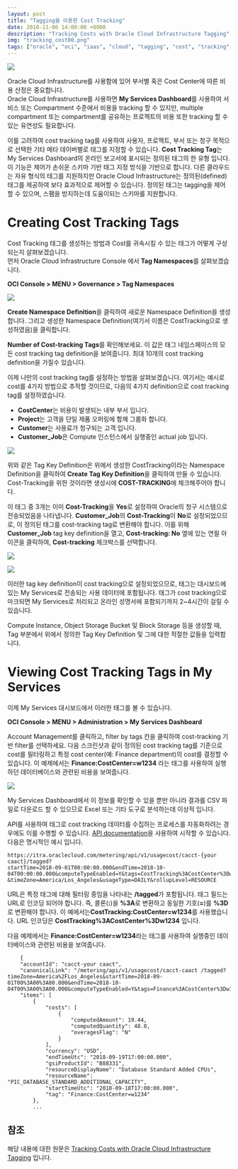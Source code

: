 ```yaml
---
layout: post
title: "Tagging을 이용한 Cost Tracking"
date: 2018-11-06 14:00:00 +0900
description: "Tracking Costs with Oracle Cloud Infrastructure Tagging"
img: "tracking_cost00.png"
tags: ["oracle", "oci", "iaas", "cloud", "tagging", "cost", "tracking", "tag", "oracle cloud", "오라클 클라우드"] 
---
```

![]({{site.baseurl}}/assets/img/tracking_cost01.png)

Oracle Cloud Infrastructure를 사용함에 있어 부서별 혹은 Cost Center에 따른 비용 산정은 중요합니다.<br>
Oracle Cloud Infrastructure를 사용하면 **My Services Dashboard**를 사용하여 서비스 또는 Compartment 수준에서 비용을 tracking 할 수 있지만, multiple compartment 또는 compartment를 공유하는 프로젝트의 비용 또한 tracking 할 수 있는 유연성도 필요합니다.

이를 고려하여 cost tracking tag를 사용하여 사용자, 프로젝트, 부서 또는 청구 목적으로 선택한 기타 메타 데이버별로 태그를 지정할 수 있습니다. **Cost Tracking Tag**는 My Services Dashboard의 온라인 보고서에 표시되는 정의된 태그의 한 유형 입니다. 이 기능은 제어가 손쉬운 스키마 기반 태그 지정 방식을 기반으로 합니다. 다른 클라우드는 자유 형식의 태그를 지원하지만 Oracle Cloud Infrastructure는 정의된(defined) 태그를 제공하여 보다 효과적으로 제어할 수 있습니다. 정의된 태그는 tagging을 제어할 수 있으며, 스팸을 방지하는데 도움이되는 스키마를 지원합니다. 


# Creating Cost Tracking Tags

Cost Tracking 태그를 생성하는 방법과 Cost를 귀속시킬 수 있는 태그가 어떻게 구성되는지 살펴보겠습니다.<br>
먼저 Oracle Cloud Infrastructure Console 에서 **Tag Namespaces**를 살펴보겠습니다.

**OCI Console > MENU > Governance > Tag Namespaces**

![]({{site.baseurl}}/assets/img/tracking_cost02.png)

**Create Namespace Definition**을 클릭하여 새로운 Namespace Definition을 생성합니다.
그리고 생성한 Namespace Definition(여기서 이름은 CostTracking으로 생성하였음)을 클릭합니다. 

**Number of Cost-tracking Tags**를 확인해보세요. 이 값은 태그 네임스페이스의 모든 cost tracking tag definition을 보여줍니다. 최대 10개의 cost tracking definition을 가질수 있습니다.

이제 나만의 cost tracking tag를 설정하는 방법을 살펴보겠습니다. 여기서는 예시로 cost를 4가지 방법으로 추적할 것이므로, 다음의 4가지 definition으로 cost tracking tag를 설정하였습니다.

* **CostCenter**는 비용이 발생되는 내부 부서 입니다.
* **Project**는 고객을 단일 제품 오퍼링에 함께 그룹화 합니다.
* **Customer**는 사용료가 청구되는 고객 입니다.
* **Customer_Job**은 Compute 인스턴스에서 실행중인 actual job 입니다.

![]({{site.baseurl}}/assets/img/tracking_cost03.png)

위와 같은 Tag Key Definition은 위에서 생성한 CostTracking이라는 Namespace Definition을 클릭하여 **Create Tag Key Definition**을 클릭하여 만들 수 있습니다. Cost-Tracking을 위한 것이라면 생성시에 **COST-TRACKING**에 체크해주어야 합니다.

이 태그 중 3개는 이미 **Cost-Tracking**을 **Yes**로 설정하여 Oracle의 청구 시스템으로 전송되었음을 나타냅니다.
**Customer_Job**의 **Cost-Tracking**이 **No**로 설정되었으므로, 이 정의된 태그를 cost-tracking tag로 변환해야 합니다.
이를 위해 **Customer_Job** tag key definition을 열고, **Cost-tracking: No** 옆에 있는 연필 아이콘을 클릭하여, **Cost-tracking** 체크박스를 선택합니다.

![]({{site.baseurl}}/assets/img/tracking_cost04.png)

![]({{site.baseurl}}/assets/img/tracking_cost05.png)

이러한 tag key definition이 cost tracking으로 설정되었으므로, 태그는 대시보드에 있는 My Services로 전송되는 사용 데이터에 포함됩니다. 태그가 cost tracking으로 마크되면 My Services로 처리되고 온라인 성명서에 포함되기까지 2~4시간이 걸릴 수 있습니다.

Compute Instance, Object Storage Bucket 및 Block Storage 등을 생성할 때, Tag 부분에서 위에서 정의한 Tag Key Definition 및 그에 대한 적절한 값들을 입력합니다.


# Viewing Cost Tracking Tags in My Services

이제 My Services 대시보드에서 이러한 태그를 볼 수 있습니다.

**OCI Console > MENU > Administration > My Services Dashboard**

Account Management를 클릭하고, filter by tags 칸을 클릭하여 cost-tracking 기반 filter를 선택하세요. 다음 스크린샷과 같이 정의된 cost tracking tag를 기준으로 cost를 필터링하고 특정 cost center(예: Finance department)의 cost를 결정할 수 있습니다. 이 예제에서는 **Finance:CostCenter=w1234** 라는 태그를 사용하여 실행하던 데이터베이스와 관련된 비용을 보여줍니다.

![]({{site.baseurl}}/assets/img/tracking_cost06.png)

My Services Dashboard에서 이 정보를 확인할 수 있을 뿐만 아니라 결과를 CSV 파일로 다운로드 할 수 있으므로 Excel 또는 기타 도구로 분석하는데 이상적 입니다.

API를 사용하여 태그로 cost tracking 데이터를 수집하는 프로세스를 자동화하려는 경우에도 이를 수행할 수 있습니다. [API documentation](https://docs.oracle.com/en/cloud/get-started/subscriptions-cloud/meter/op-api-v1-usagecost-accountid-tagged-get.html)을 사용하여 시작할 수 있습니다. 다음은 명시적인 예시 입니다.

    https://itra.oraclecloud.com/metering/api/v1/usagecost/cacct-{your caact}/tagged?
    startTime=2018-09-01T00:00:00.000&endTime=2018-10-04T00:00:00.000&computeTypeEnabled=Y&tags=CostTracking%3ACostCenter%3Dw1234
    &timeZone=America/Los_Angeles&usageType=DAILY&rollupLevel=RESOURCE

URL은 특정 태그에 대해 필터링 중임을 나타내는 **/tagged**가 포함됩니다. 태그 필드는 URL로 인코딩 되어야 합니다. 즉, 콜론(**:**)을 **%3A**로 변환하고 동일한 기호(**=**)를 **%3D**로 변환해야 합니다.
이 예에서는**CostTracking:CostCenter=w1234**를 사용했습니다. URL 인코딩은 **CostTracking%3ACostCenter%3Dw1234** 입니다.

다음 예제에서는 **Finance:CostCenter=w1234**라는 태그를 사용하여 실행중인 데이터베이스와 관련된 비용을 보여줍니다.

~~~
    {
    "accountId": "cacct-your caact",
    "canonicalLink": "/metering/api/v1/usagecost/cacct-caact /tagged?timeZone=America%2FLos_Angeles&startTime=2018-09-01T00%3A00%3A00.000&endTime=2018-10-04T00%3A00%3A00.000&computeTypeEnabled=Y&tags=Finance%3ACostCenter%3Dw1234&usageType=DAILY&rollupLevel=RESOURCE",
    "items": [
        {
            "costs": [
                {
                    "computedAmount": 19.44,
                    "computedQuantity": 48.0,
                    "overagesFlag": "N"
                }
            ],
            "currency": "USD",
            "endTimeUtc": "2018-09-19T17:00:00.000",
            "gsiProductId": "B88331",
            "resourceDisplayName": "Database Standard Added CPUs",
            "resourceName": "PIC_DATABASE_STANDARD_ADDITIONAL_CAPACITY",
            "startTimeUtc": "2018-09-18T17:00:00.000",
            "tag": "Finance:CostCenter=w1234"
        },
        ...
~~~


## 참조

해당 내용에 대한 원문은 [Tracking Costs with Oracle Cloud Infrastructure Tagging](https://blogs.oracle.com/cloud-infrastructure/tracking-costs-with-oracle-cloud-infrastructure-tagging) 입니다.
